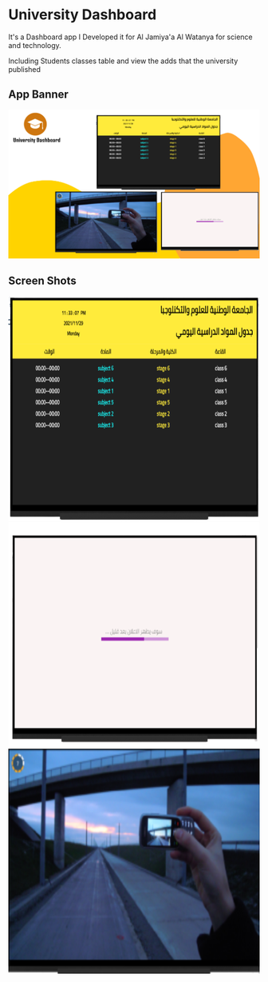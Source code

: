 # University Dashboard

It's a Dashboard app I Developed it for Al Jamiya'a Al Watanya for science and technology.

Including Students classes table and view the adds that the university published

## App Banner

<img src = "images/university.png">

## Screen Shots

<img src = "images/tv1.png" height = 450;> <img src = "images/tv2.png" height = 450;> <img src = "images/tv3.png" height = 450;>

